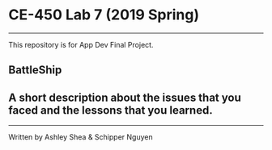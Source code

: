 # CE-450 Lab 7 (2019 Spring)
---
This repository is for App Dev Final Project. 
 
## BattleShip
 
A short description about the issues that you faced and the lessons that you learned.
- 

---
Written by Ashley Shea & Schipper Nguyen
